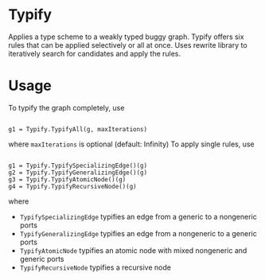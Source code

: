 # Typify
Applies a type scheme to a weakly typed buggy graph.
Typify offers six rules that can be applied selectively or all at once.
Uses rewrite library to iteratively search for candidates and apply the rules.

# Usage

To typify the graph completely, use<br/>

<pre><code>
g1 = Typify.TypifyAll(g, maxIterations)
</code></pre>

where <code>maxIterations</code> is optional (default: Infinity)
To apply single rules, use

<pre><code>
g1 = Typify.TypifySpecializingEdge()(g)
g2 = Typify.TypifyGeneralizingEdge()(g)
g3 = Typify.TypifyAtomicNode()(g)
g4 = Typify.TypifyRecursiveNode()(g)
</code></pre>

where

<ul>
<li><code>TypifySpecializingEdge</code> typifies an edge from a generic to a nongeneric ports</li>
<li><code>TypifyGeneralizingEdge</code> typifies an edge from a nongeneric to a generic ports</li>
<li><code>TypifyAtomicNode</code> typifies an atomic node with mixed nongeneric and generic ports</li>
<li><code>TypifyRecursiveNode</code> typifies a recursive node</li>
</ul>
